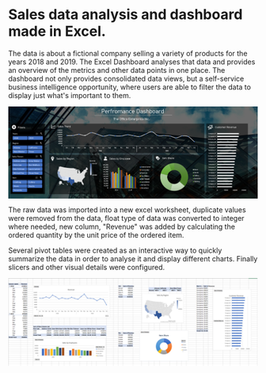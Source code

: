 # Sales data analysis and dashboard made in Excel.

The data is about a fictional company selling a variety of products for the years 2018 and 2019. The Excel Dashboard analyses that data and provides an overview of the metrics and other data points in one place. The dashboard not only provides consolidated data views, but a self-service business intelligence opportunity, where users are able to filter the data to display just what's important to them.

<p align="center">
<img align="center" src="https://github.com/PmnAngelov/data-analysis-excel/blob/main/img/dashboard.PNG" />
</p>

The raw data was imported into a new excel worksheet, duplicate values were removed from the data, float type of data was converted to integer where needed, new column, "Revenue" was added by calculating the ordered quantity by the unit price of the ordered item. 

Several pivot tables were created as an interactive way to quickly summarize the data in order to analyse  it and display different charts. Finally slicers and other visual details were configured.

<p align="center">
<img align="center" src="https://github.com/PmnAngelov/data-analysis-excel/blob/main/img/analysis.PNG" />
</p>
